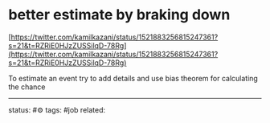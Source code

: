 # better estimate by braking down
[https://twitter.com/kamilkazani/status/1521883256815247361?s=21&t=RZRiE0HJzZUSSilqD-78Rg](https://twitter.com/kamilkazani/status/1521883256815247361?s=21&t=RZRiE0HJzZUSSilqD-78Rg)  
  
To estimate an event try to add details and use bias theorem for calculating the chance

---
status: #⚙️ 
tags: #job
related: 